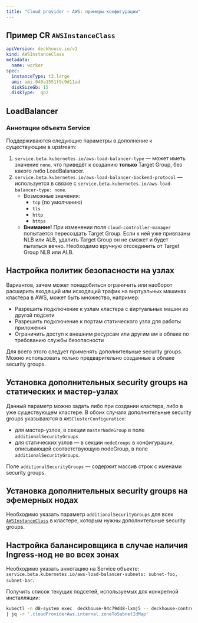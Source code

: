```yaml
---
title: "Сloud provider — AWS: примеры конфигурации"
---
```


## Пример CR `AWSInstanceClass`

```yaml
apiVersion: deckhouse.io/v1
kind: AWSInstanceClass
metadata:
  name: worker
spec:
  instanceType: t3.large
  ami: ami-040a1551f9c9d11ad
  diskSizeGb: 15
  diskType:  gp2
```

## LoadBalancer

### Аннотации объекта Service

Поддерживаются следующие параметры в дополнение к существующим в upstream:

1. `service.beta.kubernetes.io/aws-load-balancer-type` — может иметь значение `none`, что приведёт к созданию **только** Target Group, без какого либо LoadBalanacer.
2. `service.beta.kubernetes.io/aws-load-balancer-backend-protocol` — используется в связке с `service.beta.kubernetes.io/aws-load-balancer-type: none`.
   * Возможные значения:
     * `tcp` (по умолчанию)
     * `tls`
     * `http`
     * `https`
   * **Внимание!** При изменении поля `cloud-controller-manager` попытается пересоздать Target Group. Если к ней уже привязаны NLB или ALB, удалить Target Group он не сможет и будет пытаться вечно. Необходимо вручную отсоединить от Target Group NLB или ALB.

## Настройка политик безопасности на узлах

Вариантов, зачем может понадобиться ограничить или наоборот расширить входящий или исходящий трафик на виртуальных машинах кластера  в AWS, может быть множество, например:

* Разрешить подключение к узлам кластера с виртуальных машин из другой подсети
* Разрешить подключение к портам статического узла для работы приложения
* Ограничить доступ к внешним ресурсам или другим вм в облаке по требованию службы безопасности

Для всего этого следует применять дополнительные security groups. Можно использовать только предварительно созданные в облаке security groups.

## Установка дополнительных security groups на статических и мастер-узлах

Данный параметр можно задать либо при создании кластера, либо в уже существующем кластере. В обоих случаях дополнительные security groups указываются в `AWSClusterConfiguration`:
- для мастер-узлов, в секции `masterNodeGroup` в поле `additionalSecurityGroups`
- для статических узлов — в секции `nodeGroups` в конфигурации, описывающей соответствующую nodeGroup, в поле `additionalSecurityGroups`.

Поле `additionalSecurityGroups` — содержит массив строк с именами security groups.

## Установка дополнительных security groups на эфемерных нодах

Необходимо указать параметр `additionalSecurityGroups` для всех [`AWSInstanceClass`](cr.html#awsinstanceclass) в кластере, которым нужны дополнительные security groups.

## Настройка балансировщика в случае наличия Ingress-нод не во всех зонах

Необходимо указать аннотацию на Service объекте: `service.beta.kubernetes.io/aws-load-balancer-subnets: subnet-foo, subnet-bar`.

Получить список текущих подсетей, используемых для конкретной инсталляции:

```bash
kubectl -n d8-system exec  deckhouse-94c79d48-lxmj5 -- deckhouse-controller module values cloud-provider-aws -o json \
| jq -r '.cloudProviderAws.internal.zoneToSubnetIdMap'
```
